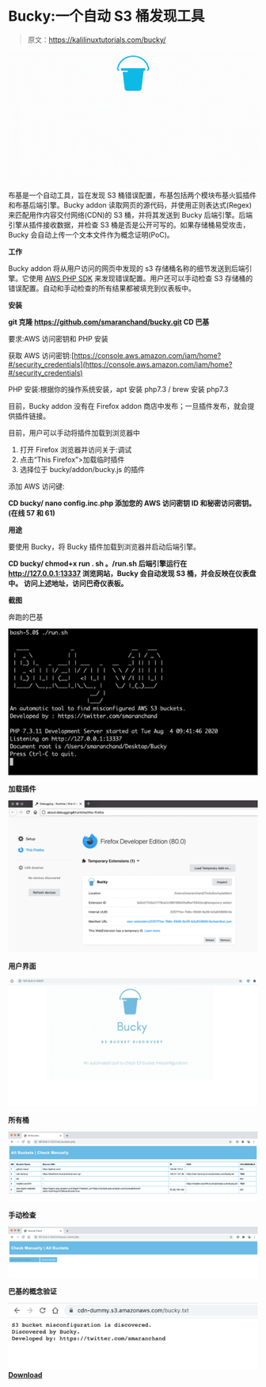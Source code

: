 # Bucky:一个自动 S3 桶发现工具

> 原文：<https://kalilinuxtutorials.com/bucky/>

[![Bucky : An Automatic S3 Bucket Discovery Tool](img//40f187e500a850708c3b2a6a63b37448.png "Bucky : An Automatic S3 Bucket Discovery Tool")](https://1.bp.blogspot.com/-e5i7WjTCDKM/YMGuVFW0a9I/AAAAAAAAJYs/zz0jXIcQFJ8h8bW1wFawl5BVNqwM5HAoQCLcBGAsYHQ/s728/bucky.png)

布基是一个自动工具，旨在发现 S3 桶错误配置，布基包括两个模块布基火狐插件和布基后端引擎。Bucky addon 读取网页的源代码，并使用正则表达式(Regex)来匹配用作内容交付网络(CDN)的 S3 桶，并将其发送到 Bucky 后端引擎。后端引擎从插件接收数据，并检查 S3 桶是否是公开可写的。如果存储桶易受攻击，Bucky 会自动上传一个文本文件作为概念证明(PoC)。

**工作**

Bucky addon 将从用户访问的网页中发现的 s3 存储桶名称的细节发送到后端引擎。它使用 [AWS PHP SDK](https://docs.aws.amazon.com/sdk-for-php/v3/developer-guide/getting-started_installation.html) 来发现错误配置。用户还可以手动检查 S3 存储桶的错误配置。自动和手动检查的所有结果都被填充到仪表板中。

**安装**

**git 克隆 https://github.com/smaranchand/bucky.git
CD 巴基**

要求:AWS 访问密钥和 PHP 安装

获取 AWS 访问密钥:[https://console.aws.amazon.com/iam/home?#/security_credentials](https://console.aws.amazon.com/iam/home?#/security_credentials)

PHP 安装:根据你的操作系统安装，apt 安装 php7.3 / brew 安装 php7.3

目前，Bucky addon 没有在 Firefox addon 商店中发布；一旦插件发布，就会提供插件链接。

目前，用户可以手动将插件加载到浏览器中

1.  打开 Firefox 浏览器并访问关于:调试
2.  点击“This Firefox”>加载临时插件
3.  选择位于 bucky/addon/bucky.js 的插件

添加 AWS 访问键:

**CD bucky/
nano config.inc.php
添加您的 AWS 访问密钥 ID 和秘密访问密钥。(在线 57 和 61)**

**用途**

要使用 Bucky，将 Bucky 插件加载到浏览器并启动后端引擎。

**CD bucky/
chmod+x run . sh
。/run.sh
后端引擎运行在 http://127.0.0.1:13337
浏览网站，Bucky 会自动发现 S3 桶，并会反映在仪表盘中。
访问上述地址，访问巴奇仪表板。**

**截图**

奔跑的巴基

![](img//0d7041dcaa6cfdcc641b55114fbc1ac7.png)

**加载插件**

![](img//b186d6de7adf78aa7ce09a3739cf09f5.png)

**用户界面**

![](img//fe0467e3891e34e0720aa4c6bdc9ec74.png)

**所有桶**

![](img//ee16d862c28187cbbba183d48610788d.png)

**手动检查**

![](img//cf35a094eec297f1950ac311bed9ba25.png)

**巴基的概念验证**

![](img//c1f615c330dae5e0253d78f0b5d04413.png)[**Download**](https://github.com/smaranchand/bucky)